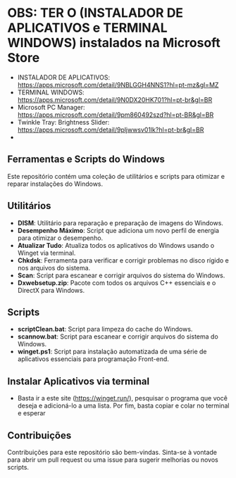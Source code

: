 # OBS: TER O (INSTALADOR DE APLICATIVOS e TERMINAL WINDOWS) instalados na Microsoft Store

- INSTALADOR DE APLICATIVOS: https://apps.microsoft.com/detail/9NBLGGH4NNS1?hl=pt-mz&gl=MZ
- TERMINAL WINDOWS: https://apps.microsoft.com/detail/9N0DX20HK701?hl=pt-br&gl=BR
- Microsoft PC Manager: https://apps.microsoft.com/detail/9pm860492szd?hl=pt-BR&gl=BR
- Twinkle Tray: Brightness Slider: https://apps.microsoft.com/detail/9pljwwsv01lk?hl=pt-br&gl=BR
- 
## Ferramentas e Scripts do Windows

Este repositório contém uma coleção de utilitários e scripts para otimizar e reparar instalações do Windows.

## Utilitários

- **DISM**: Utilitário para reparação e preparação de imagens do Windows.
- **Desempenho Máximo**: Script que adiciona um novo perfil de energia para otimizar o desempenho.
- **Atualizar Tudo**: Atualiza todos os aplicativos do Windows usando o Winget via terminal.
- **Chkdsk**: Ferramenta para verificar e corrigir problemas no disco rígido e nos arquivos do sistema.
- **Scan**: Script para escanear e corrigir arquivos do sistema do Windows.
- **Dxwebsetup.zip**: Pacote com todos os arquivos C++ essenciais e o DirectX para Windows.

## Scripts

- **scriptClean.bat**: Script para limpeza do cache do Windows.
- **scannow.bat**: Script para escanear e corrigir arquivos do sistema do Windows.
- **winget.ps1**: Script para instalação automatizada de uma série de aplicativos essenciais para programação Front-end.

## Instalar Aplicativos via terminal
- Basta ir a este site (https://winget.run/), pesquisar o programa que você deseja e adicioná-lo a uma lista. Por fim, basta copiar e colar no terminal e esperar

## Contribuições

Contribuições para este repositório são bem-vindas. Sinta-se à vontade para abrir um pull request ou uma issue para sugerir melhorias ou novos scripts.

